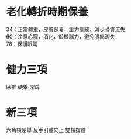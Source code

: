 # 老化轉折時期保養
34：正常體重，皮膚保養，重力訓練，減少骨質流失  
60：注意心臟，消化，鍛鍊腦力，避免肌肉流失  
78：保護眼睛    

# 健力三項
臥推 硬舉 深蹲  
# 新三項
六角槓硬舉 反手引體向上 雙槓撐體  
